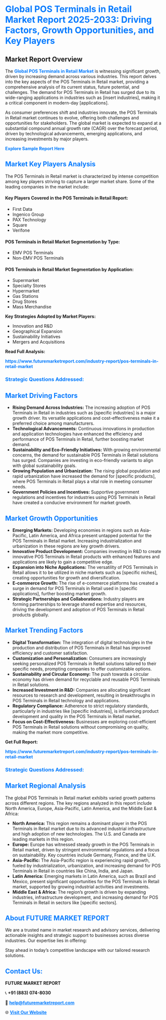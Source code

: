 <h1 style="color: #007BFF;">Global POS Terminals in Retail Market Report 2025-2033: Driving Factors, Growth Opportunities, and Key Players</h1>

<section id="overview">
<h2>Market Report Overview</h2>
<p>The <a href="https://www.futuremarketreport.com/industry-report/pos-terminals-in-retail-market" style="color: #007BFF; text-decoration: none;"><strong>Global POS Terminals in Retail Market</strong></a> is witnessing significant growth, driven by increasing demand across various industries. This report delves into the key aspects of the POS Terminals in Retail market, providing a comprehensive analysis of its current status, future potential, and challenges. The demand for POS Terminals in Retail has surged due to its wide-ranging applications in industries such as [insert industries], making it a critical component in modern-day [applications].</p>
<p>As consumer preferences shift and industries innovate, the POS Terminals in Retail market continues to evolve, offering both challenges and opportunities for stakeholders. The global market is expected to expand at a substantial compound annual growth rate (CAGR) over the forecast period, driven by technological advancements, emerging applications, and increasing investments by major players.</p>
</section>

<section id="overview">
<p><a href="https://www.futuremarketreport.com/request-sample/reportId=51073" style="color: #007BFF; text-decoration: none;"><strong>Explore Sample Report Here</strong></a></p>
</section>

<section id="key-players">
<h2 style="color: #007BFF;">Market Key Players Analysis</h2>
<p>The POS Terminals in Retail market is characterized by intense competition among key players striving to capture a larger market share. Some of the leading companies in the market include:</p>
<h4>Key Players Covered in the POS Terminals in Retail Report:</h4>
<ul><li>First Data</li><li>Ingenico Group</li><li>PAX Technology</li><li>Square</li><li>Verifone</li></ul>
<h4>POS Terminals in Retail Market Segmentation by Type:</h4>
<ul><li>EMV POS Terminals</li><li>Non-EMV POS Terminals</li></ul>

<h4>POS Terminals in Retail Market Segmentation by Application:</h4>
<ul><li>Supermarket</li><li>Specialty Stores</li><li>Hypermarket</li><li>Gas Stations</li><li>Drug Stores</li><li>Mass Merchandise</li></ul>
<p><strong>Key Strategies Adopted by Market Players:</strong></p>
<ul>
<li>Innovation and R&D</li>
<li>Geographical Expansion</li>
<li>Sustainability Initiatives</li>
<li>Mergers and Acquisitions</li>
</ul>
</section>

<section>
<p><strong>Read Full Analysis: </strong></p><a href="https://www.futuremarketreport.com/industry-report/pos-terminals-in-retail-market" style="color: #007BFF; text-decoration: none;"><strong>https://www.futuremarketreport.com/industry-report/pos-terminals-in-retail-market</strong></a>
<h3 style="color: #007BFF;">Strategic Questions Addressed:</h3>
</section>

<section id="driving-factors">
<h2 style="color: #007BFF;">Market Driving Factors</h2>
<ul>
<li><strong>Rising Demand Across Industries:</strong> The increasing adoption of POS Terminals in Retail in industries such as [specific industries] is a major growth driver. Its versatile applications and cost-effectiveness make it a preferred choice among manufacturers.</li>
<li><strong>Technological Advancements:</strong> Continuous innovations in production and application technologies have enhanced the efficiency and performance of POS Terminals in Retail, further boosting market demand.</li>
<li><strong>Sustainability and Eco-Friendly Initiatives:</strong> With growing environmental concerns, the demand for sustainable POS Terminals in Retail solutions has surged. Companies are investing in eco-friendly variants to align with global sustainability goals.</li>
<li><strong>Growing Population and Urbanization:</strong> The rising global population and rapid urbanization have increased the demand for [specific products], where POS Terminals in Retail plays a vital role in meeting consumer needs.</li>
<li><strong>Government Policies and Incentives:</strong> Supportive government regulations and incentives for industries using POS Terminals in Retail have created a conducive environment for market growth.</li>
</ul>
</section>

<section id="growth-opportunities">
<h2 style="color: #007BFF;">Market Growth Opportunities</h2>
<ul>
<li><strong>Emerging Markets:</strong> Developing economies in regions such as Asia-Pacific, Latin America, and Africa present untapped potential for the POS Terminals in Retail market. Increasing industrialization and urbanization in these regions are key growth drivers.</li>
<li><strong>Innovative Product Development:</strong> Companies investing in R&D to create innovative POS Terminals in Retail products with enhanced features and applications are likely to gain a competitive edge.</li>
<li><strong>Expansion into Niche Applications:</strong> The versatility of POS Terminals in Retail allows it to be utilized in niche markets such as [specific niches], creating opportunities for growth and diversification.</li>
<li><strong>E-commerce Growth:</strong> The rise of e-commerce platforms has created a surge in demand for POS Terminals in Retail used in [specific applications], further boosting market growth.</li>
<li><strong>Strategic Partnerships and Collaborations:</strong> Industry players are forming partnerships to leverage shared expertise and resources, driving the development and adoption of POS Terminals in Retail products globally.</li>
</ul>
</section>

<section id="trending-factors">
<h2 style="color: #007BFF;">Market Trending Factors</h2>
<ul>
<li><strong>Digital Transformation:</strong> The integration of digital technologies in the production and distribution of POS Terminals in Retail has improved efficiency and customer satisfaction.</li>
<li><strong>Customization and Personalization:</strong> Consumers are increasingly seeking personalized POS Terminals in Retail solutions tailored to their specific needs, prompting companies to offer customizable options.</li>
<li><strong>Sustainability and Circular Economy:</strong> The push towards a circular economy has driven demand for recyclable and reusable POS Terminals in Retail solutions.</li>
<li><strong>Increased Investment in R&D:</strong> Companies are allocating significant resources to research and development, resulting in breakthroughs in POS Terminals in Retail technology and applications.</li>
<li><strong>Regulatory Compliance:</strong> Adherence to strict regulatory standards, particularly in industries like [specific industries], is influencing product development and quality in the POS Terminals in Retail market.</li>
<li><strong>Focus on Cost-Effectiveness:</strong> Businesses are exploring cost-efficient POS Terminals in Retail solutions without compromising on quality, making the market more competitive.</li>
</ul>
</section>

<section>
<p><strong>Get Full Report: </strong></p><a href="https://www.futuremarketreport.com/industry-report/pos-terminals-in-retail-market" style="color: #007BFF; text-decoration: none;"><strong>https://www.futuremarketreport.com/industry-report/pos-terminals-in-retail-market</strong></a>
<h3 style="color: #007BFF;">Strategic Questions Addressed:</h3>
</section>


<section id="regional-analysis">
<h2 style="color: #007BFF;">Market Regional Analysis</h2>
<p>The global POS Terminals in Retail market exhibits varied growth patterns across different regions. The key regions analyzed in this report include North America, Europe, Asia-Pacific, Latin America, and the Middle East & Africa:</p>
<ul>
<li><strong>North America:</strong> This region remains a dominant player in the POS Terminals in Retail market due to its advanced industrial infrastructure and high adoption of new technologies. The U.S. and Canada are leading markets in this region.</li>
<li><strong>Europe:</strong> Europe has witnessed steady growth in the POS Terminals in Retail market, driven by stringent environmental regulations and a focus on sustainability. Key countries include Germany, France, and the U.K.</li>
<li><strong>Asia-Pacific:</strong> The Asia-Pacific region is experiencing rapid growth, fueled by industrialization, urbanization, and increasing demand for POS Terminals in Retail in countries like China, India, and Japan.</li>
<li><strong>Latin America:</strong> Emerging markets in Latin America, such as Brazil and Mexico, present significant opportunities for the POS Terminals in Retail market, supported by growing industrial activities and investments.</li>
<li><strong>Middle East & Africa:</strong> The region’s growth is driven by expanding industries, infrastructure development, and increasing demand for POS Terminals in Retail in sectors like [specific sectors].</li>
</ul>
</section>

<footer>
<h2 style="color: #007BFF;">About FUTURE MARKET REPORT</h2>
<p>We are a trusted name in market research and advisory services, delivering actionable insights and strategic support to businesses across diverse industries. Our expertise lies in offering:</p>

<p>Stay ahead in today’s competitive landscape with our tailored research solutions.</p>

<h2 style="color: #007BFF;">Contact Us:</h2>
<p><strong>FUTURE MARKET REPORT</strong></p>
<p>📞 <strong>+91 (883) 074-8030</strong></p>
<p>📧 <strong><a href="mailto:help@futuremarketreport.com" style="color: #007BFF;">help@futuremarketreport.com</a></strong></p>
<p>🌐 <strong><a href="https://www.futuremarketreport.com/" style="color: #007BFF;">Visit Our Website</a></strong></p>
</footer>
